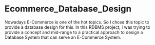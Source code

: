 # Ecommerce_Database_Design
Nowadays E-Commerce is one of the hot topics. So I chose this topic to provide a database design for this. In this RDBMS project, I was trying to provide a concept and mid-range to a practical approach to design a Database System that can serve an E-Commerce System.
